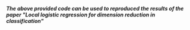 **_The above provided code can be used to reproduced the results of the paper "Local logistic regression for dimension reduction
in classification"_**
